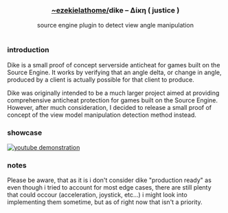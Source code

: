 <div align="center">
  <h3><a href="https://github.com/ezekielathome">
    ~ezekielathome/</a>dike – Δίκη ( justice )
  </h3>
source engine plugin to detect view angle manipulation
</div>

#
### introduction

Dike is a small proof of concept serverside anticheat for games built on the Source Engine. It works by verifying that an angle delta, or change in angle, produced by a client is actually possible for that client to produce.

Dike was originally intended to be a much larger project aimed at providing comprehensive anticheat protection for games built on the Source Engine. However, after much consideration, I decided to release a small proof of concept of the view model manipulation detection method instead.

### showcase
[![youtube demonstration](https://img.youtube.com/vi/cfyHUs13vWg/0.jpg)](https://www.youtube.com/watch?v=cfyHUs13vWg)

### notes
Please be aware, that as it is i don't consider dike "production ready" as even though i tried to account for most edge cases, there are still plenty that could occour (acceleration, joystick, etc...) i might look into implementing them sometime, but as of right now that isn't a priority.
